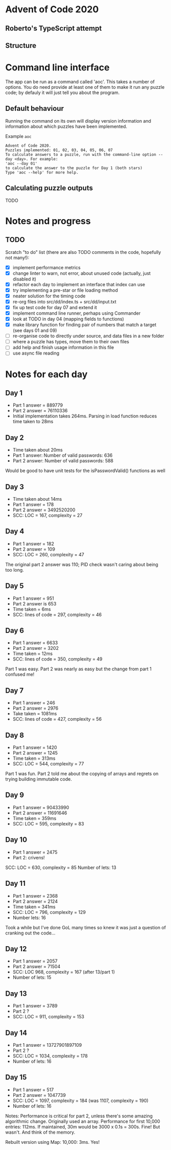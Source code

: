 # Advent of Code 2020
## Roberto's TypeScript attempt

## Structure

# Command line interface
The app can be run as a command called 'aoc'. This takes a number of options.
You do need provide at least one of them to make it run any puzzle code; by defauly it will just tell you about the program.

## Default behaviour
Running the command on its own will display version information and information about which puzzles have been implemented.

Example
`aoc`

```
Advent of Code 2020.
Puzzles implemented: 01, 02, 03, 04, 05, 06, 07
To calculate answers to a puzzle, run with the command-line option --day <day>. For example:
'aoc --day 01'
to calculate the answer to the puzzle for Day 1 (both stars)
Type 'aoc --help' for more help.
```

## Calculating puzzle outputs
TODO

# Notes and progress
## TODO
Scratch "to do" list (there are also TODO comments in the code, hopefully not many!):

- [x] implement performance metrics
- [x] change linter to warn, not error, about unused code (actually, just disabled it)
- [x] refactor each day to implement an interface that index can use
- [x] try implementing a pre-star or file loading method
- [x] neater solution for the timing code
- [x] re-org files into src/dd/index.ts + src/dd/input.txt
- [x] fix up test code for day 07 and extend it
- [x] implement command line runner, perhaps using Commander
- [x] look at TODO in day 04 (mapping fields to functions)
- [x] make library function for finding pair of numbers that match a target (see days 01 and 09)
- [ ] re-organise code to directly under source, and data files in a new folder
- [ ] where a puzzle has types, move them to their own files
- [ ] add help and finish usage information in this file
- [ ] use async file reading

# Notes for each day
## Day 1
- Part 1 answer = 889779
- Part 2 answer = 76110336
- Initial implementation takes 264ms. Parsing in load function reduces time taken to 28ms

## Day 2
- Time taken about 20ms
- Part 1 answer: Number of valid passwords: 636
- Part 2 answer: Number of valid passwords: 588

Would be good to have unit tests for the isPasswordValid() functions as well

## Day 3
- Time taken about 14ms
- Part 1 answer = 178
- Part 2 answer = 3492520200
- SCC: LOC = 167, complexity = 27

## Day 4
- Part 1 answer = 182
- Part 2 answer = 109
- SCC: LOC = 260, complexity = 47

The original part 2 answer was 110; PID check wasn't caring about being too long.

## Day 5
- Part 1 answer = 951
- Part 2 answer is 653
- Time taken = 6ms
- SCC: lines of code = 297, complexity = 46

## Day 6
- Part 1 answer = 6633
- Part 2 answer = 3202
- Time taken = 12ms
- SCC: lines of code = 350, complexity = 49

Part 1 was easy. Part 2 was nearly as easy but the change from part 1 confused me!

## Day 7
- Part 1 answer = 246
- Part 2 answer = 2976
- Take taken = 1081ms
- SCC: lines of code = 427, complexity = 56

## Day 8
- Part 1 answer = 1420
- Part 2 answer = 1245
- Time taken = 313ms
- SCC: LOC = 544, complexity = 77

Part 1 was fun. Part 2 told me about the copying of arrays and regrets on trying building immutable code.

## Day 9
- Part 1 answer = 90433990
- Part 2 answer = 11691646
- Time taken = 359ms
- SCC: LOC = 595, complexity = 83

## Day 10
- Part 1 answer = 2475
- Part 2: crivens!

SCC: LOC = 630, complexity = 85
Number of lets: 13

## Day 11
- Part 1 answer = 2368
- Part 2 answer = 2124
- Time taken = 341ms
- SCC: LOC = 796, complexity = 129
- Number lets: 16

Took a while but I've done GoL many times so knew it was just a question of cranking out the code...

## Day 12
- Part 1 answer = 2057
- Part 2 answer = 71504
- SCC: LOC 968, complexity = 167 (after 13/part 1)
- Number of lets: 15

## Day 13
- Part 1 answer = 3789
- Part 2 ?
- SCC: LOC = 911, complexity = 153

## Day 14
- Part 1 answer = 13727901897109
- Part 2 ?
- SCC: LOC = 1034, complexity = 178
- Number of lets: 16

## Day 15
- Part 1 answer = 517
- Part 2 answer = 1047739
- SCC: LOC = 1097, complexity = 184 (was 1107, complexity = 190)
- Number of lets: 16

Notes:
Performance is critical for part 2, unless there's some amazing algorithmic change.
Originally used an array. Performance for first 10,000 entries:
112ms. If maintained, 30m would be 3000 x 0.1s = 300s. Fine! But wasn't. And think of the memory.

Rebuilt version using Map:
10,000: 3ms. Yes!
